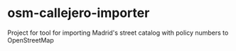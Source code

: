 osm-callejero-importer
======================

Project for tool for importing Madrid's street catalog with policy numbers to OpenStreetMap
